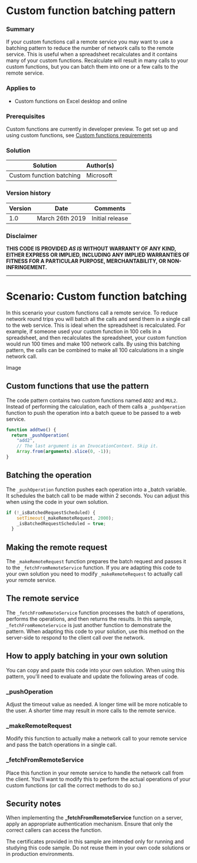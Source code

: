 # Custom function batching pattern #

### Summary ###
If your custom functions call a remote service you may want to use a batching pattern to reduce the number of network calls to the remote service. This is useful when a spreadsheet recalculates and it contains many of your custom functions. Recalculate will result in many calls to your custom functions, but you can batch them into one or a few calls to the remote service. 

### Applies to ###
-  Custom functions on Excel desktop and online

### Prerequisites ###
Custom functions are currently in developer preview. To get set up and using custom functions, see [Custom functions requirements](https://docs.microsoft.com/en-us/office/dev/add-ins/excel/custom-functions-requirements)

### Solution ###
Solution | Author(s)
---------|----------
Custom function batching | Microsoft

### Version history ###
Version  | Date | Comments
---------| -----| --------
1.0  | March 26th 2019 | Initial release

### Disclaimer ###
**THIS CODE IS PROVIDED *AS IS* WITHOUT WARRANTY OF ANY KIND, EITHER EXPRESS OR IMPLIED, INCLUDING ANY IMPLIED WARRANTIES OF FITNESS FOR A PARTICULAR PURPOSE, MERCHANTABILITY, OR NON-INFRINGEMENT.**


----------

# Scenario: Custom function batching #
In this scenario your custom functions call a remote service. To reduce network round trips you will batch all the calls and send them in a single call to the web service. This is ideal when the spreadsheet is recalculated. For example, if someone used your custom function in 100 cells in a spreadsheet, and then recalculates the spreadsheet, your custom function would run 100 times and make 100 network calls. By using this batching pattern, the calls can be combined to make all 100 calculations in a single network call.

Image

## Custom functions that use the pattern
The code pattern contains two custom functions named `ADD2` and `MUL2`. Instead of performing the calculation, each of them calls a `_pushOperation` function to push the operation into a batch queue to be passed to a web service.

```js
function addtwo() {
  return _pushOperation(
    "add2",
    // The last argument is an InvocationContext. Skip it.
    Array.from(arguments).slice(0, -1));
}
```

## Batching the operation
The `_pushOperation` function pushes each operation into a _batch variable. It schedules the batch call to be made within 2 seconds. You can adjust this when using the code in your own solution.

```js
if (!_isBatchedRequestScheduled) {
    setTimeout(_makeRemoteRequest, 2000);
    _isBatchedRequestScheduled = true;
  }
```

## Making the remote request
The `_makeRemoteRequest` function prepares the batch request and passes it to the `_fetchFromRemoteService` function. If you are adapting this code to your own solution you need to modify `_makeRemoteRequest` to actually call your remote service.

## The remote service
The `_fetchFromRemoteService` function processes the batch of operations, performs the operations, and then returns the results. In this sample, `_fetchFromRemoteService` is just another function to demonstrate the pattern. When adapting this code to your solution, use this method on the server-side to respond to the client call over the network.

## How to apply batching in your own solution
You can copy and paste this code into your own solution. When using this pattern, you'll need to evaluate and update the following areas of code.

### _pushOperation
Adjust the timeout value as needed. A longer time will be more noticable to the user. A shorter time may result in more calls to the remote service.

### _makeRemoteRequest
Modify this function to actually make a network call to your remote service and pass the batch operations in a single call.

### _fetchFromRemoteService
Place this function in your remote service to handle the network call from the client. You'll want to modify this to perform the actual operations of your custom functions (or call the correct methods to do so.)

## Security notes
When implementing the **_fetchFromRemoteService** function on a server, apply an appropriate authentication mechanism. Ensure that only the correct callers can access the function.

The certificates provided in this sample are intended only for running and studying this code sample. Do not reuse them in your own code solutions or in production environments.
